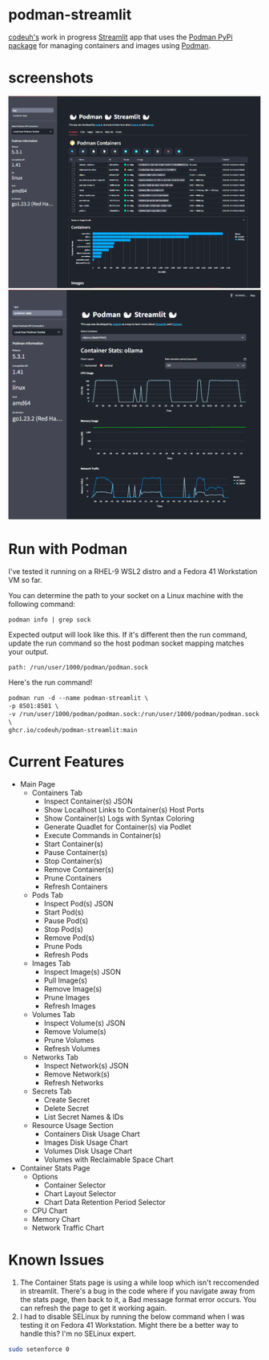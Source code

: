 # podman-streamlit

[codeuh's](https://github.com/codeuh) work in progress [Streamlit](https://streamlit.io/) app that uses the [Podman PyPi package](https://pypi.org/project/podman/) for managing containers and images using [Podman](https://podman.io/).

# screenshots

![podman-streamlit container tab](images/podman-streamlit-container-tab.png)
![podman-streamlit container stats](images/podman-streamlit-container-stats.png)

# Run with Podman

I've tested it running on a RHEL-9 WSL2 distro and a Fedora 41 Workstation VM so far. 

You can determine the path to your socket on a Linux machine with the following command:

````shell
podman info | grep sock
````

Expected output will look like this. If it's different then the run command, update the run command so the host podman socket mapping matches your output.

````text
path: /run/user/1000/podman/podman.sock
````

Here's the run command!

````shell
podman run -d --name podman-streamlit \
-p 8501:8501 \
-v /run/user/1000/podman/podman.sock:/run/user/1000/podman/podman.sock \
ghcr.io/codeuh/podman-streamlit:main
````

# Current Features

* Main Page
    * Containers Tab
        * Inspect Container(s) JSON
        * Show Localhost Links to Container(s) Host Ports
        * Show Container(s) Logs with Syntax Coloring
        * Generate Quadlet for Container(s) via Podlet
        * Execute Commands in Container(s)
        * Start Container(s)
        * Pause Container(s)
        * Stop Container(s)
        * Remove Container(s)
        * Prune Containers
        * Refresh Containers
    * Pods Tab
        * Inspect Pod(s) JSON
        * Start Pod(s)
        * Pause Pod(s)
        * Stop Pod(s)
        * Remove Pod(s)
        * Prune Pods
        * Refresh Pods
    * Images Tab
        * Inspect Image(s) JSON
        * Pull Image(s)
        * Remove Image(s)
        * Prune Images
        * Refresh Images
    * Volumes Tab
        * Inspect Volume(s) JSON
        * Remove Volume(s)
        * Prune Volumes
        * Refresh Volumes
    * Networks Tab
        * Inspect Network(s) JSON
        * Remove Network(s)
        * Refresh Networks
    * Secrets Tab
        * Create Secret
        * Delete Secret
        * List Secret Names & IDs
    * Resource Usage Section
        * Containers Disk Usage Chart
        * Images Disk Usage Chart
        * Volumes Disk Usage Chart
        * Volumes with Reclaimable Space Chart
* Container Stats Page
    * Options
        * Container Selector
        * Chart Layout Selector
        * Chart Data Retention Period Selector
    * CPU Chart
    * Memory Chart
    * Network Traffic Chart

# Known Issues

1. The Container Stats page is using a while loop which isn't reccomended in streamlit. There's a bug in the code where if you navigate away from the stats page, then back to it, a Bad message format error occurs. You can refresh the page to get it working again.
2. I had to disable SELinux by running the below command when I was testing it on Fedora 41 Workstation. Might there be a better way to handle this? I'm no SELinux expert.
````bash
sudo setenforce 0
````